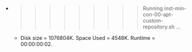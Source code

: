* >>>>>>>>> Running inst-min-con-00-apt-custom-repository.sh ...
  * Disk size = 1076804K. Space Used = 4548K. Runtime = 00:00:00:02.
